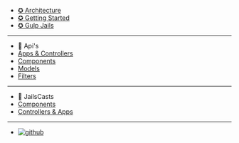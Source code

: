 - [ ✪ Architecture](#/index "Index")
- [ ✪ Getting Started](#/getting-started "Getting Started")
- [ ✪ Gulp Jails](#/gulp-jails "Gulp Jails")

---

- 📕 Api's
- [Apps & Controllers](#/app "App")
- [Components](#/component "Component")
- [Models](#/model "Model")
- [Filters](#/filter "Filter")

---

- 📼 JailsCasts
- [Components](#/video-components "ScreenCast Components")
- [Controllers & Apps](#/video-ctrls-apps "ScreenCast Controllers & Apps")

---

- [ ![github](//jails-org.github.io/Jails/assets/images/github.png) ](//github.com/Jails-org/Jails "Index")
